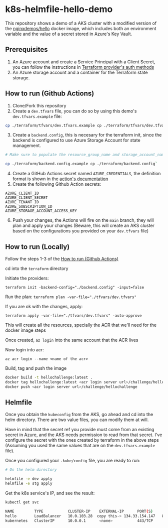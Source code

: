 # k8s-helmfile-hello-demo

This repository shows a demo of a AKS cluster with a modified version of the [nginxdemos/hello](https://hub.docker.com/r/nginxdemos/hello/) docker image, which includes both an environment variable and the value of a secret stored in Azure's Key Vault.

## Prerequisites
1. An Azure account and create a Service Principal with a Client Secret, you can follow the instructions in [Terraform provider's auth methods](https://registry.terraform.io/providers/hashicorp/azurerm/latest/docs/guides/service_principal_client_secret)
2. An Azure storage account and a container for the Terraform state storage.

## How to run (Github Actions)

1. Clone/Fork this repository
2. Create a `dev.tfvars` file, you can do so by using this demo's `dev.tfvars.example` file: 
```bash
cp ./terraform/tfvars/dev.tfvars.example cp ./terraform/tfvars/dev.tfvars`
```
3. Create a `backend.config`, this is necesary for the terraform init, since the backend is configured to use Azure Storage Account for state management.
```bash
# Make sure to populate the resource_group_name and storage_account_name with your own values!

cp ./terraform/backend.config.example cp ./terraform/backend.config`
```
4. Create a GitHub Actions secret named `AZURE_CREDENTIALS`, the definition format is shown in the [action's documentation](https://github.com/Azure/login?tab=readme-ov-file#login-with-a-service-principal-secret)
5. Create the following Github Action secrets:
```text
AZURE_CLIENT_ID
AZURE_CLIENT_SECRET
AZURE_TENANT_ID
AZURE_SUBSCRIPTION_ID
AZURE_STORAGE_ACCOUNT_ACCESS_KEY
```
6. Push your changes, the Actions will fire on the `main` branch, they will plan and apply your changes (Beware, this will create an AKS cluster based on the configurations you provided on your `dev.tfvars` file)

## How to run (Locally)
Follow the steps 1-3 of the [How to run (Github Actions)](#How-to-run-(Github-Actions))

cd into the `terraform` directory

Initiate the providers: 

`terraform init -backend-config="./backend.config" -input=false`

Run the plan: `terraform plan -var-file="./tfvars/dev.tfvars"`


If you are ok with the changes, apply: 

`terraform apply -var-file="./tfvars/dev.tfvars" -auto-approve`

This will create all the resources, specially the ACR that we'll need for the docker image steps

Once created, `az login` into the same account that the ACR lives

Now login into acr: 

`az acr login --name <name of the acr>`

Build, tag and push the image

```bash
docker build -t hellochallenge:latest .
docker tag hellochallenge:latest <acr login server url>/challenge/hellochallenge:latest
docker push <acr login server url>/challenge/hellochallenge
```

## Helmfile

Once you obtain the `kubeconfig` from the AKS, go ahead and cd into the helm directory. There are two value files, you can modify them at will.

Have in mind that the secret ref you provide must come from an existing secret in Azure, and the AKS needs permission to read from that secret. I've configure the secret with the ones created by terraform in the above steps (Assuming you used the same values that are on the `dev.tfvars.example` file).


Once you configured your `.kube/config` file, you are ready to run:

```bash
# On the helm directory

helmfile -e dev apply
helmfile -e stg apply
```

Get the k8s service's IP, and see the result:

```bash
kubectl get svc

NAME         TYPE           CLUSTER-IP    EXTERNAL-IP      PORT(S)        AGE
hello        LoadBalancer   10.0.103.28  copy this-> 134.33.154.147   80:31829/TCP   21h
kubernetes   ClusterIP      10.0.0.1      <none>           443/TCP        36h
```
